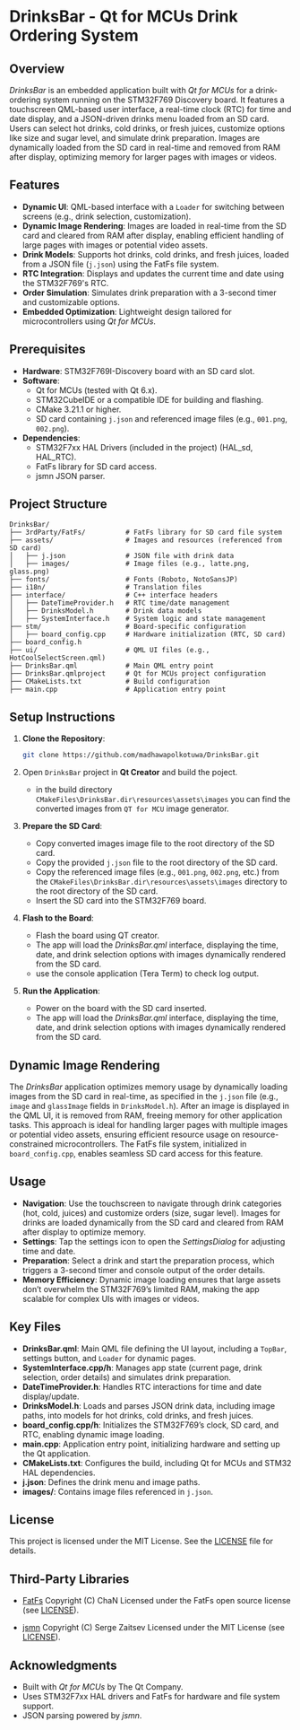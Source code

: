 # DrinksBar - Qt for MCUs Drink Ordering System

## Overview
*DrinksBar* is an embedded application built with *Qt for MCUs* for a drink-ordering system running on the STM32F769 Discovery board. It features a touchscreen QML-based user interface, a real-time clock (RTC) for time and date display, and a JSON-driven drinks menu loaded from an SD card. Users can select hot drinks, cold drinks, or fresh juices, customize options like size and sugar level, and simulate drink preparation. Images are dynamically loaded from the SD card in real-time and removed from RAM after display, optimizing memory for larger pages with images or videos.

## Features
- **Dynamic UI**: QML-based interface with a `Loader` for switching between screens (e.g., drink selection, customization).
- **Dynamic Image Rendering**: Images are loaded in real-time from the SD card and cleared from RAM after display, enabling efficient handling of large pages with images or potential video assets.
- **Drink Models**: Supports hot drinks, cold drinks, and fresh juices, loaded from a JSON file (`j.json`) using the FatFs file system.
- **RTC Integration**: Displays and updates the current time and date using the STM32F769's RTC.
- **Order Simulation**: Simulates drink preparation with a 3-second timer and customizable options.
- **Embedded Optimization**: Lightweight design tailored for microcontrollers using *Qt for MCUs*.

## Prerequisites
- **Hardware**: STM32F769I-Discovery board with an SD card slot.
- **Software**:
  - Qt for MCUs (tested with Qt 6.x).
  - STM32CubeIDE or a compatible IDE for building and flashing.
  - CMake 3.21.1 or higher.
  - SD card containing `j.json` and referenced image files (e.g., `001.png`, `002.png`).
- **Dependencies**:
  - STM32F7xx HAL Drivers (included in the project) (HAL_sd, HAL_RTC).
  - FatFs library for SD card access.
  - jsmn JSON parser.

## Project Structure
```
DrinksBar/
├── 3rdParty/FatFs/          # FatFs library for SD card file system
├── assets/                  # Images and resources (referenced from SD card)
│   ├── j.json               # JSON file with drink data
│   ├── images/              # Image files (e.g., latte.png, glass.png)
├── fonts/                   # Fonts (Roboto, NotoSansJP)
├── i18n/                    # Translation files
├── interface/               # C++ interface headers
│   ├── DateTimeProvider.h   # RTC time/date management
│   ├── DrinksModel.h        # Drink data models
│   ├── SystemInterface.h    # System logic and state management
├── stm/                     # Board-specific configuration
│   ├── board_config.cpp     # Hardware initialization (RTC, SD card)
├── board_config.h
├── ui/                      # QML UI files (e.g., HotCoolSelectScreen.qml)
├── DrinksBar.qml            # Main QML entry point
├── DrinksBar.qmlproject     # Qt for MCUs project configuration
├── CMakeLists.txt           # Build configuration
├── main.cpp                 # Application entry point
```

## Setup Instructions

1. **Clone the Repository**:
   ```bash
   git clone https://github.com/madhawapolkotuwa/DrinksBar.git
   ```

2. Open `DrinksBar` project in **Qt Creator** and build the poject.
    - in the build directory `CMakeFiles\DrinksBar.dir\resources\assets\images` you can find the converted images from `QT for MCU` image generator.
    

3. **Prepare the SD Card**:
   - Copy converted images image file to the root directory of the SD card. 
   - Copy the provided `j.json` file to the root directory of the SD card. 
   - Copy the referenced image files (e.g., `001.png`, `002.png`, etc.) from the `CMakeFiles\DrinksBar.dir\resources\assets\images` directory to the root directory of the SD card.
   - Insert the SD card into the STM32F769 board.

4. **Flash to the Board**:
   - Flash the board using QT creator.
   - The app will load the *DrinksBar.qml* interface, displaying the time, date, and drink selection options with images dynamically rendered from the SD card.
   - use the console application (Tera Term) to check log output.

5. **Run the Application**:
   - Power on the board with the SD card inserted.
   - The app will load the *DrinksBar.qml* interface, displaying the time, date, and drink selection options with images dynamically rendered from the SD card.

## Dynamic Image Rendering
The *DrinksBar* application optimizes memory usage by dynamically loading images from the SD card in real-time, as specified in the `j.json` file (e.g., `image` and `glassImage` fields in `DrinksModel.h`). After an image is displayed in the QML UI, it is removed from RAM, freeing memory for other application tasks. This approach is ideal for handling larger pages with multiple images or potential video assets, ensuring efficient resource usage on resource-constrained microcontrollers. The FatFs file system, initialized in `board_config.cpp`, enables seamless SD card access for this feature.

## Usage
- **Navigation**: Use the touchscreen to navigate through drink categories (hot, cold, juices) and customize orders (size, sugar level). Images for drinks are loaded dynamically from the SD card and cleared from RAM after display to optimize memory.
- **Settings**: Tap the settings icon to open the *SettingsDialog* for adjusting time and date.
- **Preparation**: Select a drink and start the preparation process, which triggers a 3-second timer and console output of the order details.
- **Memory Efficiency**: Dynamic image loading ensures that large assets don’t overwhelm the STM32F769’s limited RAM, making the app scalable for complex UIs with images or videos.

## Key Files
- **DrinksBar.qml**: Main QML file defining the UI layout, including a `TopBar`, settings button, and `Loader` for dynamic pages.
- **SystemInterface.cpp/h**: Manages app state (current page, drink selection, order details) and simulates drink preparation.
- **DateTimeProvider.h**: Handles RTC interactions for time and date display/update.
- **DrinksModel.h**: Loads and parses JSON drink data, including image paths, into models for hot drinks, cold drinks, and fresh juices.
- **board_config.cpp/h**: Initializes the STM32F769’s clock, SD card, and RTC, enabling dynamic image loading.
- **main.cpp**: Application entry point, initializing hardware and setting up the Qt application.
- **CMakeLists.txt**: Configures the build, including Qt for MCUs and STM32 HAL dependencies.
- **j.json**: Defines the drink menu and image paths.
- **images/**: Contains image files referenced in `j.json`.


## License
This project is licensed under the MIT License. See the [LICENSE](LICENSE.txt) file for details.

## Third-Party Libraries
   - [FatFs](http://elm-chan.org/fsw/ff/00index_e.html) Copyright (C) ChaN
     Licensed under the FatFs open source license (see [LICENSE](3rdParty/fatfs/LICENSE.txt)).

   - [jsmn](https://github.com/zserge/jsmn)  Copyright (C) Serge Zaitsev 
     Licensed under the MIT License (see [LICENSE](jsmn/LICENSE.txt)).

## Acknowledgments
- Built with *Qt for MCUs* by The Qt Company.
- Uses STM32F7xx HAL drivers and FatFs for hardware and file system support.
- JSON parsing powered by *jsmn*.
